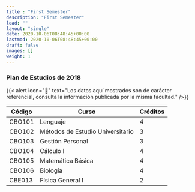 ```yaml
---
title : "First Semester"
description: "First Semester"
lead: ""
layout: "single"
date: 2020-10-06T08:48:45+00:00
lastmod: 2020-10-06T08:48:45+00:00
draft: false
images: []
weight: 1
---
```


### Plan de Estudios de 2018

{{< alert icon="🚨" text="Los datos aquí mostrados son de carácter referencial, consulta la información publicada por la misma facultad." />}}

| Código | Curso                            | Créditos |
| ------ | -------------------------------- | -------- |
| CBO101 | Lenguaje                         | 4        |
| CBO102 | Métodos de Estudio Universitario | 3        |
| CBO103 | Gestión Personal                 | 3        |
| CBO104 | Cálculo I                        | 4        |
| CBO105 | Matemática Básica                | 4        |
| CBO106 | Biología                         | 4        |
| CBE013 | Física General I                 | 2        |
